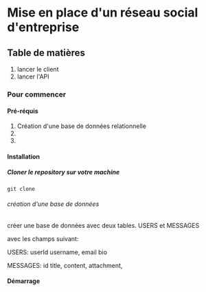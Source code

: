 # Mise en place d'un réseau social d'entreprise

## Table de matières 
1. lancer le client
2. lancer l'API

### Pour commencer

#### Pré-réquis

1. Création d'une base de données relationnelle
2. 
3.

#### Installation
 ##### Cloner le repository sur votre machine
```
git clone 
```
###### création d'une base de données 

créer une base de données avec deux tables. USERS et MESSAGES

avec les champs suivant: 

USERS:
userId
username,
email
bio

MESSAGES:
id
title,
content, 
attachment,


#### Démarrage 

